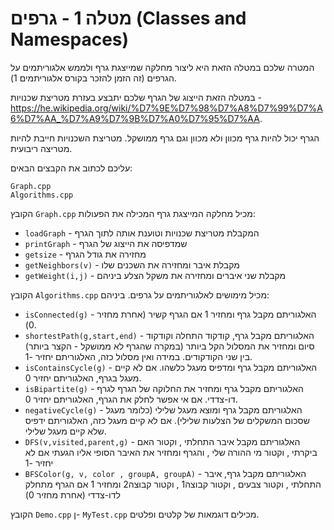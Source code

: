 # מטלה 1 - גרפים (Classes and Namespaces)

המטרה שלכם במטלה הזאת היא ליצור מחלקה שמייצגת גרף ולממש אלגוריתמים על הגרפים (זה הזמן להזכר בקורס אלגוריתמים 1).

במטלה הזאת הייצוג של הגרף שלכם יתבצע בעזרת מטריצת שכנויות - https://he.wikipedia.org/wiki/%D7%9E%D7%98%D7%A8%D7%99%D7%A6%D7%AA_%D7%A9%D7%9B%D7%A0%D7%95%D7%AA.

הגרף יכול להיות גרף מכוון ולא מכוון וגם גרף ממושקל. מטריצת השכנויות חייבת להיות מטריצה ריבועית.

עליכם לכתוב את הקבצים הבאים:

```
Graph.cpp
Algorithms.cpp
```

הקובץ `Graph.cpp` מכיל מחלקה המייצגת גרף המכילה את הפעולות:

- `loadGraph` - המקבלת מטריצת שכנויות וטוענת אותה לתוך הגרף 
- `printGraph` - שמדפיסה את הייצוג של הגרף
- `getsize` - מחזירה את גודל הגרף
- `getNeighbors(v)` - מקבלת איבר ומחזירה את השכנים שלו
- `getWeight(i,j)` - מקבלת שני איברים ומחזירה את משקל הצלע ביניהם

הקובץ `Algorithms.cpp` מכיל מימושים לאלגוריתמים על גרפים. ביניהם:

- `isConnected(g)` - האלגוריתם מקבל גרף ומחזיר 1 אם הגרף קשיר (אחרת מחזיר 0).
- `shortestPath(g,start,end)` - האלגוריתם מקבל גרף, קודקוד התחלה וקודקוד סיום ומחזיר את המסלול הקל ביותר (במקרה שהגרף לא ממושקל - הקצר ביותר) בין שני הקודקודים. במידה ואין מסלול כזה, האלגוריתם יחזיר -1.
- `isContainsCycle(g)` - האלגוריתם מקבל גרף ומדפיס מעגל כלשהו. אם לא קיים מעגל בגרף, האלגוריתם יחזיר 0.
- `isBipartite(g)` - האלגוריתם מקבל גרף ומחזיר את החלוקה של הגרף לגרף דו-צדדי. אם אי אפשר לחלק את הגרף, האלגוריתם יחזיר 0.
- `negativeCycle(g)` - האלגוריתם מקבל גרף ומוצא מעגל שלילי (כלומר מעגל שסכום המשקלים של הצלעות שלילי). אם לא קיים מעגל כזה, האלגוריתם ידפיס שלא קיים מעגל שלילי.
- `DFS(v,visited,parent,g)` - האלגוריתם מקבל איבר התחלתי , וקטור האם ביקרתי , וקטור מי ההורה שלי , והגרף ומחזיר את האיבר הסופי אליו הגעתי אם לא יחזיר -1
- `BFSColor(g, v, color , groupA, groupA)` - האלגוריתם מקבל גרף, איבר התחלתי , וקטור צבעים , וקטור קבוצה1 , וקטור קבוצה2 ומחזיר 1 אם הגרף מתחלק לדו-צדדי (אחרת מחזיר 0) 

הקובץ `Demo.cpp` ן- `MyTest.cpp` מכילים דוגמאות של קלטים ופלטים.

  
